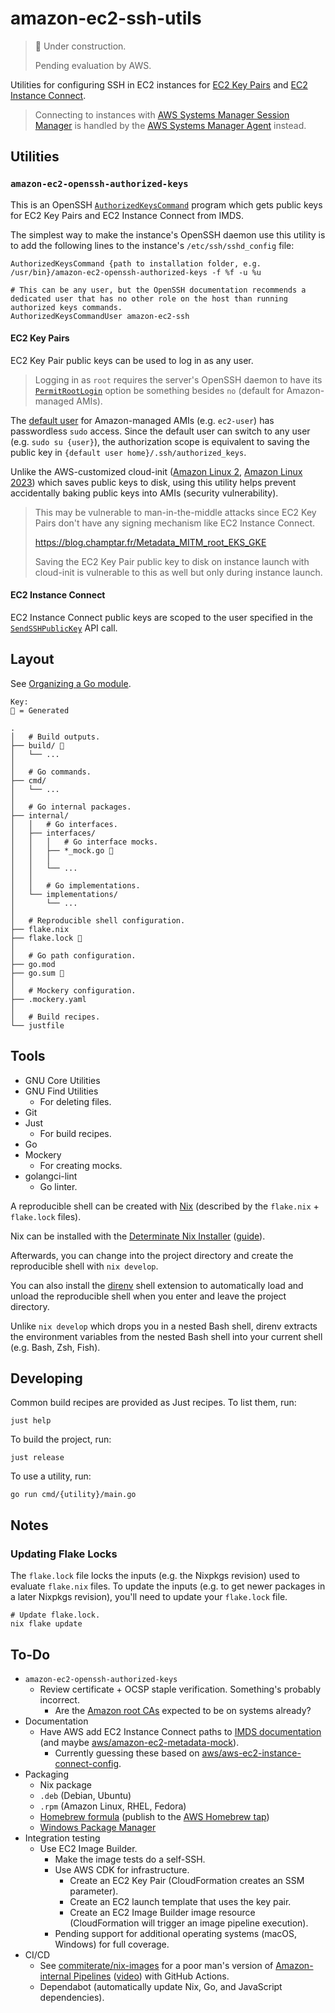 # amazon-ec2-ssh-utils

> 🚧 Under construction.
>
> Pending evaluation by AWS.

Utilities for configuring SSH in EC2 instances for [EC2 Key Pairs](https://docs.aws.amazon.com/AWSEC2/latest/UserGuide/ec2-key-pairs.html) and [EC2 Instance Connect](https://docs.aws.amazon.com/AWSEC2/latest/UserGuide/connect-linux-inst-eic.html).

> Connecting to instances with [AWS Systems Manager Session Manager](https://docs.aws.amazon.com/systems-manager/latest/userguide/session-manager.html) is handled by the [AWS Systems Manager Agent](https://github.com/aws/amazon-ssm-agent) instead.

## Utilities

### `amazon-ec2-openssh-authorized-keys`

This is an OpenSSH [`AuthorizedKeysCommand`](https://man.openbsd.org/sshd_config#AuthorizedKeysCommand) program which gets public keys for EC2 Key Pairs and EC2 Instance Connect from IMDS.

The simplest way to make the instance's OpenSSH daemon use this utility is to add the following lines to the instance's `/etc/ssh/sshd_config` file:

```text
AuthorizedKeysCommand {path to installation folder, e.g. /usr/bin}/amazon-ec2-openssh-authorized-keys -f %f -u %u

# This can be any user, but the OpenSSH documentation recommends a dedicated user that has no other role on the host than running authorized keys commands.
AuthorizedKeysCommandUser amazon-ec2-ssh
```

#### EC2 Key Pairs

EC2 Key Pair public keys can be used to log in as any user.

> Logging in as `root` requires the server's OpenSSH daemon to have its [`PermitRootLogin`](https://man.openbsd.org/sshd_config#PermitRootLogin) option be something besides `no` (default for Amazon-managed AMIs).

The [default user](https://docs.aws.amazon.com/AWSEC2/latest/UserGuide/managing-users.html) for Amazon-managed AMIs (e.g. `ec2-user`) has passwordless `sudo` access. Since the default user can switch to any user (e.g. `sudo su {user}`), the authorization scope is equivalent to saving the public key in `{default user home}/.ssh/authorized_keys`.

Unlike the AWS-customized cloud-init ([Amazon Linux 2](https://docs.aws.amazon.com/linux/al2/ug/amazon-linux-cloud-init.html), [Amazon Linux 2023](https://docs.aws.amazon.com/linux/al2023/ug/cloud-init.html)) which saves public keys to disk, using this utility helps prevent accidentally baking public keys into AMIs (security vulnerability).

> This may be vulnerable to man-in-the-middle attacks since EC2 Key Pairs don't have any signing mechanism like EC2 Instance Connect.
>
> https://blog.champtar.fr/Metadata_MITM_root_EKS_GKE
>
> Saving the EC2 Key Pair public key to disk on instance launch with cloud-init is vulnerable to this as well but only during instance launch.

#### EC2 Instance Connect

EC2 Instance Connect public keys are scoped to the user specified in the [`SendSSHPublicKey`](https://docs.aws.amazon.com/ec2-instance-connect/latest/APIReference/API_SendSSHPublicKey.html) API call.

## Layout

See [Organizing a Go module](https://go.dev/doc/modules/layout).

```text
Key:
🤖 = Generated

.
│   # Build outputs.
├── build/ 🤖
│   └── ...
│
│   # Go commands.
├── cmd/
│   └── ...
│
│   # Go internal packages.
├── internal/
│   │   # Go interfaces.
│   ├── interfaces/
│   │   │   # Go interface mocks.
│   │   ├── *_mock.go 🤖
│   │   │
│   │   └── ...
│   │
│   │   # Go implementations.
│   └── implementations/
│       └── ...
│
│   # Reproducible shell configuration.
├── flake.nix
├── flake.lock 🤖
│
│   # Go path configuration.
├── go.mod
├── go.sum 🤖
│
│   # Mockery configuration.
├── .mockery.yaml
│
│   # Build recipes.
└── justfile
```

## Tools

* GNU Core Utilities
* GNU Find Utilities
	* For deleting files.
* Git
* Just
	* For build recipes.
* Go
* Mockery
	* For creating mocks.
* golangci-lint
	* Go linter.

A reproducible shell can be created with [Nix](https://nixos.org) (described by the `flake.nix` + `flake.lock` files).

Nix can be installed with the [Determinate Nix Installer](https://github.com/DeterminateSystems/nix-installer) ([guide](https://zero-to-nix.com/start/install)).

Afterwards, you can change into the project directory and create the reproducible shell with `nix develop`.

You can also install the [direnv](https://direnv.net) shell extension to automatically load and unload the reproducible shell when you enter and leave the project directory.

Unlike `nix develop` which drops you in a nested Bash shell, direnv extracts the environment variables from the nested Bash shell into your current shell (e.g. Bash, Zsh, Fish).

## Developing

Common build recipes are provided as Just recipes. To list them, run:

```shell
just help
```

To build the project, run:

```shell
just release
```

To use a utility, run:

```shell
go run cmd/{utility}/main.go
```

## Notes

### Updating Flake Locks

The `flake.lock` file locks the inputs (e.g. the Nixpkgs revision) used to evaluate `flake.nix` files. To update the inputs (e.g. to get newer packages in a later Nixpkgs revision), you'll need to update your `flake.lock` file.

```shell
# Update flake.lock.
nix flake update
```

## To-Do

* `amazon-ec2-openssh-authorized-keys`
	* Review certificate + OCSP staple verification. Something's probably incorrect.
		* Are the [Amazon root CAs](https://www.amazontrust.com/repository) expected to be on systems already?
* Documentation
	* Have AWS add EC2 Instance Connect paths to [IMDS documentation](https://docs.aws.amazon.com/AWSEC2/latest/UserGuide/ec2-instance-metadata.html#instancedata-data-categories) (and maybe [aws/amazon-ec2-metadata-mock](https://github.com/aws/amazon-ec2-metadata-mock)).
		* Currently guessing these based on [aws/aws-ec2-instance-connect-config](https://github.com/aws/aws-ec2-instance-connect-config).
* Packaging
	* Nix package
	* `.deb` (Debian, Ubuntu)
	* `.rpm` (Amazon Linux, RHEL, Fedora)
	* [Homebrew formula](https://docs.brew.sh/Formula-Cookbook) (publish to the [AWS Homebrew tap](https://github.com/aws/homebrew-tap))
	* [Windows Package Manager](https://learn.microsoft.com/en-us/windows/package-manager/package)
* Integration testing
	* Use EC2 Image Builder.
		* Make the image tests do a self-SSH.
		* Use AWS CDK for infrastructure.
			* Create an EC2 Key Pair (CloudFormation creates an SSM parameter).
			* Create an EC2 launch template that uses the key pair.
			* Create an EC2 Image Builder image resource (CloudFormation will trigger an image pipeline execution).
		* Pending support for additional operating systems (macOS, Windows) for full coverage.
* CI/CD
	* See [commiterate/nix-images](https://github.com/commiterate/nix-images) for a poor man's version of [Amazon-internal Pipelines](https://aws.amazon.com/builders-library/cicd-pipeline) ([video](https://www.youtube.com/watch?v=ngnMj1zbMPY)) with GitHub Actions.
	* Dependabot (automatically update Nix, Go, and JavaScript dependencies).
